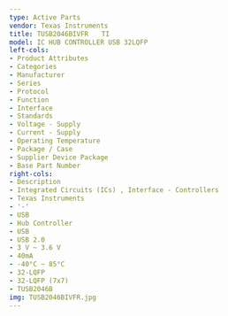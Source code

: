```yaml
---
type: Active Parts
vendor: Texas Instruments
title: TUSB2046BIVFR　　TI
model: IC HUB CONTROLLER USB 32LQFP
left-cols:
- Product Attributes
- Categories
- Manufacturer
- Series
- Protocol
- Function
- Interface
- Standards
- Voltage - Supply
- Current - Supply
- Operating Temperature
- Package / Case
- Supplier Device Package
- Base Part Number
right-cols:
- Description
- Integrated Circuits (ICs) , Interface - Controllers
- Texas Instruments
- '-'
- USB
- Hub Controller
- USB
- USB 2.0
- 3 V ~ 3.6 V
- 40mA
- -40°C ~ 85°C
- 32-LQFP
- 32-LQFP (7x7)
- TUSB2046B
img: TUSB2046BIVFR.jpg
---
```

